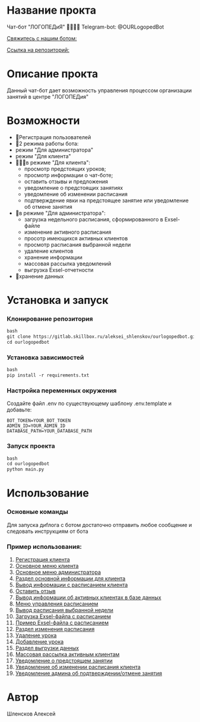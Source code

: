 # Название прокта
Чат-бот "ЛОГОПЕДиЯ"
👨‍👩‍👧‍👦 Telegram-bot: @OURLogopedBot

 [Свяжитесь с нашим ботом:](https://t.me/OURLogopedBot)

 [Ссылка на репозиторий:](https://gitlab.skillbox.ru/aleksei_shlenskov/ourlogopedbot)

# Описание прокта
Данный чат-бот дает возможность управления процессом организации занятий в центре "ЛОГОПЕДия"

# Возможности

-  👤Регистрация пользователей
-  🔄2 режима работы бота:
  - режим "Для администратора"
  - режим "Для клиента"
- 👨‍👩‍👧в режиме "Для клиента":
  - просмотр предстоящих уроков;
  - просмотр информации о чат-боте;
  - оставить отзывы и предложения
  - уведомление о предстоящих занятиях
  - уведомление об изменении расписания
  - подтверждение явки на предстоящее занятие или уведомление об отмене занятия
- 👑в режиме "Для администратора":
  - загрузка недельного расписания, сформированного в Exsel-файле
  - изменение активного расписания
  - просотр имеющихся активных клиентов
  - просмотр расписания выбранной недели
  - удаление клиентов
  - хранение информации
  - массовая рассылка уведомлений
  - выгрузка Exsel-отчетности
- 💾хранение данных

# Установка и запуск

### Клонирование репозитория
```markdown
bash
git clone https://gitlab.skillbox.ru/aleksei_shlenskov/ourlogopedbot.git
cd ourlogopedbot
```

### Установка зависимостей
```markdown
bash
pip install -r requirements.txt
```

### Настройка переменных окружения
Создайте файл .env по существующему шаблону .env.template и добавьте:

```
BOT_TOKEN=YOUR_BOT_TOKEN
ADMIN_ID=YOUR_ADMIN_ID
DATABASE_PATH=YOUR_DATABASE_PATH
```

### Запуск проекта
```markdown
bash
cd ourlogopedbot
python main.py
```
# Использование

### Основные команды
Для запуска диfлога с ботом достаточно отправить любое сообщение и следовать инструкциям от бота

### Пример использования:
1. [Регистрация клиента](screenshots\registration.png)
2. [Основное меню клиента](screenshots\main_clients_menu.png)
3. [Основное меню администратора](screenshots\main_admins_menu.png)
4. [Раздел основной информации для клиента](screenshots\about_bot_for_client.png)
5. [Вывод информации с расписанием клиента](screenshots\clients_schedule.png)
6. [Оставить отзыв](screenshots\leave_feedback.png)
7. [Вывод информации об активных клиентах в базе данных](screenshots\clients_output.png)
8. [Меню управления расписанием](screenshots\schedule_menu.png)
9. [Вывод расписания выбранной недели](screenshots\show_schedule.png)
10. [Загрузка Exsel-файла с расписанием](screenshots\upload_schedule.png)
11. [Пример Exsel-файла с расписанием](screenshots\exsel_example.png)
11. [Раздел изменения расписания](screenshots\chenge_sched_menu.png)
12. [Удаление урока](screenshots\removing_lesson.png)
13. [Добавление урока](screenshots\adding_lesson.png)
14. [Раздел выгрузки данных](screenshots\downloads.png)
15. [Массовая рассылка активным клиентам](screenshots\mass_mailing.png)
16. [Уведомление о предстоящем занятии](screenshots\notifications_about_upcoming_lessons.png)
17. [Уведомление об изменении расписания клиента](screenshots\notifications_about_changes.png)
18. [Уведомление админа об подтверждении/отмене занятия](screenshots\confirmation_or_cancelation.png)

# Автор
Шленсков Алексей



